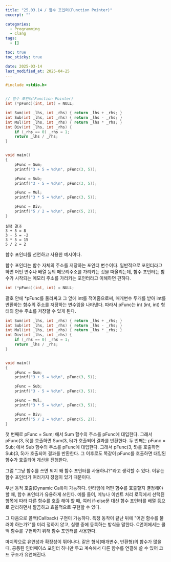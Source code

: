 ```yaml
---
title: "25.03.14 / 함수 포인터(Function Pointer)"
excerpt: ""

categories:
  - Programming
  - Clang
tags:
  - []

toc: true
toc_sticky: true

date: 2025-03-14
last_modified_at: 2025-04-25
---
```


```c
#include <stdio.h>


// 함수 포인터(Function Pointer)
int (*pFunc)(int, int) = NULL;

int Sum(int _lhs, int _rhs) { return _lhs + _rhs; }
int Sub(int _lhs, int _rhs) { return _lhs - _rhs; }
int Mul(int _lhs, int _rhs) { return _lhs * _rhs; }
int Div(int _lhs, int _rhs) {
    if (_rhs == 0) _rhs = 1;
    return _lhs / _rhs;
}


void main()
{
    pFunc = Sum;
    printf("3 + 5 = %d\n", pFunc(3, 5));

    pFunc = Sub;
    printf("3 - 5 = %d\n", pFunc(3, 5));

    pFunc = Mul;
    printf("3 * 5 = %d\n", pFunc(3, 5));

    pFunc = Div;
    printf("5 / 2 = %d\n", pFunc(5, 2));
}
```

```text
실행 결과
3 + 5 = 8
3 - 5 = -2
3 * 5 = 15
5 / 2 = 2
```

함수 포인터를 선언하고 사용한 예시이다.

함수 포인터는 함수 자체의 주소를 저장하는 포인터 변수이다. 일반적으로 포인터라고 하면 어떤 변수나 배열 등의 메모리주소를 가리키는 것을 떠올리는데, 함수 포인터는 함수가 시작되는 메모리 주소를 가리키는 포인터라고 이해하면 편하다.

```c
int (*pFunc)(int, int) = NULL;
```

괄호 안에 \*pFunc를 둘러싸고 그 앞에 int를 적어줌으로써, 매개변수 두개를 받아 int를 반환하는 함수의 주소를 저장하는 변수임을 나타낸다. 따라서 pFunc는 int (int, int) 형태의 함수 주소를 저장할 수 있게 된다.

```c
int Sum(int _lhs, int _rhs) { return _lhs + _rhs; }
int Sub(int _lhs, int _rhs) { return _lhs - _rhs; }
int Mul(int _lhs, int _rhs) { return _lhs * _rhs; }
int Div(int _lhs, int _rhs) {
    if (_rhs == 0) _rhs = 1;
    return _lhs / _rhs;
}


void main()
{
    pFunc = Sum;
    printf("3 + 5 = %d\n", pFunc(3, 5));

    pFunc = Sub;
    printf("3 - 5 = %d\n", pFunc(3, 5));

    pFunc = Mul;
    printf("3 * 5 = %d\n", pFunc(3, 5));

    pFunc = Div;
    printf("5 / 2 = %d\n", pFunc(5, 2));
}
```

첫 번째로 pFunc = Sum; 에서 Sum 함수의 주소를 pFunc에 대입한다. 그래서 pFunc(3, 5)를 호출하면 Sum(3, 5)가 호출되어 결과를 반환한다. 두 번째는 pFunc = Sub; 에서 Sub 함수의 주소를 pFunc에 대입한다. 그래서 pFunc(3, 5)를 호출하면 Sub(3, 5)가 호출되어 결과를 반환한다. 그 이후로도 똑같이 pFunc를 호출하면 대입된 함수가 호출되어 계산을 진행한다.

그럼 "그냥 함수를 쓰면 되지 왜 함수 포인터를 사용하냐?"라고 생각할 수 있다. 이유는 함수 포인터가 여러가지 장점이 있기 때문이다.

우선 동적 호출(Dynamic Call)이 가능하다. 런타임에 어떤 함수를 호출할지 결정해야 할 때, 함수 포인터가 유용하게 쓰인다. 예를 들어, 메뉴나 이벤트 처리 로직에서 선택된 항목에 따라 다른 함수를 호출 해야 할 때, 여러 if-else문 대신 함수 포인터를 배열 등으로 관리하면서 깔끔하고 효율적으로 구현할 수 있다.

그 다음으로 콜백(Callback) 구현이 가능하다. 특정 동작이 끝난 뒤에 "어떤 함수를 불러야 하는가?"를 미리 정하지 않고, 실행 중에 등록하는 방식을 말한다. C언어에서는 콜백 함수를 구현하기 위해 함수 포인터를 사용한다.

마지막으로 유연성과 확장성이 뛰어나다. 같은 형식(매개변수, 반환형)의 함수가 많을 때, 공통된 인터페이스 포인터 하나만 두고 계속해서 다른 함수를 연결해 쓸 수 있어 코드 구조가 유연해진다.
